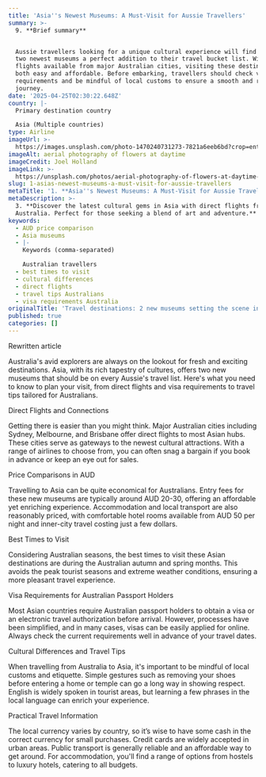 ```yaml
---
title: 'Asia''s Newest Museums: A Must-Visit for Aussie Travellers'
summary: >-
  9. **Brief summary**


  Aussie travellers looking for a unique cultural experience will find Asia's
  two newest museums a perfect addition to their travel bucket list. With direct
  flights available from major Australian cities, visiting these destinations is
  both easy and affordable. Before embarking, travellers should check visa
  requirements and be mindful of local customs to ensure a smooth and respectful
  journey.
date: '2025-04-25T02:30:22.648Z'
country: |-
  Primary destination country

  Asia (Multiple countries)
type: Airline
imageUrl: >-
  https://images.unsplash.com/photo-1470240731273-7821a6eeb6bd?crop=entropy&cs=tinysrgb&fit=max&fm=jpg&ixid=M3w3Mzk5OTB8MHwxfHNlYXJjaHwxfHwxMS4lMjAqKlByaW1hcnklMjBkZXN0aW5hdGlvbiUyMGNvdW50cnkqKiUwQSUwQUFzaWElMjAlMjhNdWx0aXBsZSUyMGNvdW50cmllcyUyOSUyMDEzLiUyMCoqVHlwZSUyMG9mJTIwdHJhdmVsKiolMEElMEFDdWx0dXJlJTIwdHJhdmVsJTIwbGFuZHNjYXBlfGVufDB8MHx8fDE3NDU1NDgyMjJ8MA&ixlib=rb-4.0.3&q=80&w=1080
imageAlt: aerial photography of flowers at daytime
imageCredit: Joel Holland
imageLink: >-
  https://unsplash.com/photos/aerial-photography-of-flowers-at-daytime-TRhGEGdw-YY
slug: 1-asias-newest-museums-a-must-visit-for-aussie-travellers
metaTitle: '1. **Asia''s Newest Museums: A Must-Visit for Aussie Travellers**'
metaDescription: >-
  3. **Discover the latest cultural gems in Asia with direct flights from
  Australia. Perfect for those seeking a blend of art and adventure.**
keywords:
  - AUD price comparison
  - Asia museums
  - |-
    Keywords (comma-separated)

    Australian travellers
  - best times to visit
  - cultural differences
  - direct flights
  - travel tips Australians
  - visa requirements Australia
originalTitle: 'Travel destinations: 2 new museums setting the scene in Asia - ArtsHub'
published: true
categories: []
---
```

Rewritten article

Australia's avid explorers are always on the lookout for fresh and exciting destinations. Asia, with its rich tapestry of cultures, offers two new museums that should be on every Aussie's travel list. Here's what you need to know to plan your visit, from direct flights and visa requirements to travel tips tailored for Australians.

Direct Flights and Connections

Getting there is easier than you might think. Major Australian cities including Sydney, Melbourne, and Brisbane offer direct flights to most Asian hubs. These cities serve as gateways to the newest cultural attractions. With a range of airlines to choose from, you can often snag a bargain if you book in advance or keep an eye out for sales.

Price Comparisons in AUD

Travelling to Asia can be quite economical for Australians. Entry fees for these new museums are typically around AUD 20-30, offering an affordable yet enriching experience. Accommodation and local transport are also reasonably priced, with comfortable hotel rooms available from AUD 50 per night and inner-city travel costing just a few dollars.

Best Times to Visit

Considering Australian seasons, the best times to visit these Asian destinations are during the Australian autumn and spring months. This avoids the peak tourist seasons and extreme weather conditions, ensuring a more pleasant travel experience.

Visa Requirements for Australian Passport Holders

Most Asian countries require Australian passport holders to obtain a visa or an electronic travel authorization before arrival. However, processes have been simplified, and in many cases, visas can be easily applied for online. Always check the current requirements well in advance of your travel dates.

Cultural Differences and Travel Tips

When travelling from Australia to Asia, it's important to be mindful of local customs and etiquette. Simple gestures such as removing your shoes before entering a home or temple can go a long way in showing respect. English is widely spoken in tourist areas, but learning a few phrases in the local language can enrich your experience.

Practical Travel Information

The local currency varies by country, so it’s wise to have some cash in the correct currency for small purchases. Credit cards are widely accepted in urban areas. Public transport is generally reliable and an affordable way to get around. For accommodation, you'll find a range of options from hostels to luxury hotels, catering to all budgets.
